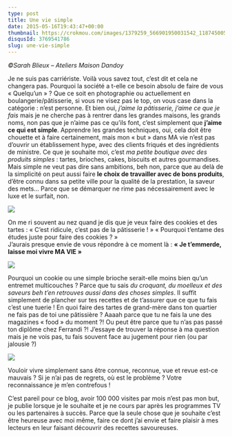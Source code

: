 ```yaml
---
type: post
title: Une vie simple
date: 2015-05-16T19:43:47+00:00
thumbnail: https://crokmou.com/images/1379259_566901950031542_1187450050_n.jpg
disqusId: 3769541786
slug: une-vie-simple
---
```


_©Sarah Blieux – Ateliers Maison Dandoy_

Je ne suis pas carriériste. Voilà vous savez tout, c’est dit et cela ne changera pas. Pourquoi la société a t-elle ce besoin absolu de faire de vous « Quelqu’un » ? Que ce soit en photographie ou actuellement en boulangerie/pâtisserie, si vous ne visez pas le top, on vous case dans la catégorie : n’est personne. Et bien oui, _j’aime la pâtisserie, j’aime ce que je fais_ mais je ne cherche pas à rentrer dans les grandes maisons, les grands noms, non pas que je n’aime pas ce qu’ils font, c’est simplement que **j’aime ce qui est simple**. Apprendre les grandes techniques, oui, cela doit être chouette et à faire certainement, mais mon « but » dans MA vie n’est pas d’ouvrir un établissement hype, avec des clients friqués et des ingrédients de ministre. Ce que je souhaite moi, c’est _ma petite boutique avec des produits simples_ : tartes, brioches, cakes, biscuits et autres gourmandises. Mais simple ne veut pas dire sans ambitions, beh non, parce que au delà de la simplicité on peut aussi faire **le choix de travailler avec de bons produits**, d’être connu dans sa petite ville pour la qualité de la prestation, la saveur des mets… Parce que se démarquer ne rime pas nécessairement avec le luxe et le surfait, non.  

![](http://media.giphy.com/media/VuyMXrgheEY0g/giphy.gif)

On me ri souvent au nez quand je dis que je veux faire des cookies et des tartes : « C’est ridicule, c’est pas de la pâtisserie ! » « Pourquoi t’entame des études juste pour faire des cookies ? »  
J’aurais presque envie de vous répondre à ce moment là : **« Je t’emmerde, laisse moi vivre MA VIE »**

![](https://media1.giphy.com/media/9Zw2nuhdx6Ks/200.gif)

Pourquoi un cookie ou une simple brioche serait-elle moins bien qu’un entremet multicouches ? Parce que tu sais _du croquant, du moelleux et des saveurs beh t’en retrouves aussi dans des choses simples_. Il suffit simplement de plancher sur tes recettes et de t’assurer que ce que tu fais c’est une tuerie ! En quoi faire des tartes de grand-mère dans ton quartier ne fais pas de toi une pâtissière ? Aaaah parce que tu ne fais la une des magazines « food » du moment ?! Ou peut être parce que tu n’as pas passé ton diplôme chez Ferrandi ?! J’essaye de trouver la réponse à ma question mais je ne vois pas, tu fais souvent face au jugement pour rien (ou par jalousie ?)

![](http://media.giphy.com/media/FlB2AjXFusX3W/giphy.gif)

Vouloir vivre simplement sans être connue, reconnue, vue et revue est-ce mauvais ? Si je n’ai pas de regrets, où est le problème ? Votre reconnaissance je m’en contrefous !

C’est pareil pour ce blog, avoir 100 000 visites par mois n’est pas mon but, je publie lorsque je le souhaite et je ne cours par après les programmes TV ou les partenaires à succès. Parce que la seule chose que je souhaite c’est être heureuse avec moi même, faire ce dont j’ai envie et faire plaisir à mes lecteurs en leur faisant découvrir des recettes savoureuses.
